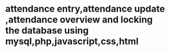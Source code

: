 # attendance entry,attendance update ,attendance overview and locking the database using mysql,php,javascript,css,html

